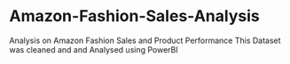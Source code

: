 # Amazon-Fashion-Sales-Analysis
Analysis on Amazon Fashion Sales and Product Performance 
This Dataset was cleaned and and Analysed using PowerBI
